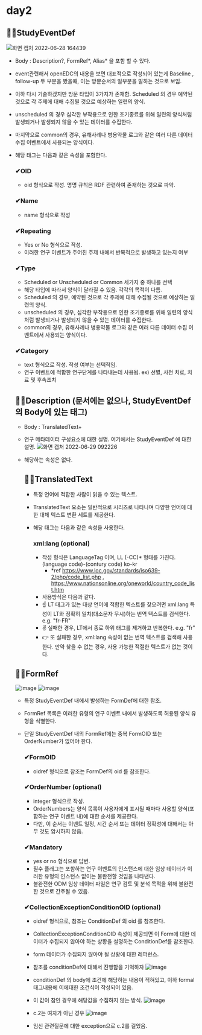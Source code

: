 # day2


## 🤦‍♂️StudyEventDef 

![화면 캡처 2022-06-28 164439](https://user-images.githubusercontent.com/25499386/176123580-d7ba92f2-1e5c-40a1-b3f0-2f7820aa4de0.png)

- Body : Description?, FormRef*, Alias* 을 포함 할 수 있다.

- event관련해서 openEDC의 내용을 보면 대표적으로 작성되어 있는게 Baseline , follow-up 두 부분을 봤을때, 이는 방문순서의 일부분을 말하는 것으로 보임.
- 이하 다시 기술하겠지만 방문 타입이 3가지가 존재함. Scheduled 의 경우 예약된 것으로 각 주제에 대해 수집될 것으로 예상하는 일련의 양식.
- unscheduled 의 경우 심각한 부작용으로 인한 조기종료를 위해 일련의 양식처럼 발생되거나 발생되지 않을 수 있는 데이터를 수집한다.
- 마지막으로 common의 경우, 유해사례나 병용약물 로그와 같은 여러 다른 데이터 수집 이벤트에서 사용되는 양식이다.

- 해당 태그는 다음과 같은 속성을 포함한다.
  
  ### ✔OID
  - oid 형식으로 작성. 명명 규칙은 RDF 관련하여 존재하는 것으로 파악.
  
  ### ✔Name
  - name 형식으로 작성
  
  ### ✔Repeating
  - Yes or No 형식으로 작성.
  - 이러한 연구 이벤트가 주어진 주제 내에서 반복적으로 발생하고 있는지 여부
  
  ### ✔Type
  - Scheduled or Unscheduled or Common 세가지 중 하나를 선택	
  - 해당 타입에 따라서 양식이 달라질 수 있음. 각각의 목적이 다름.
  - Scheduled 의 경우, 예약된 것으로 각 주제에 대해 수집될 것으로 예상하는 일련의 양식.
  - unscheduled 의 경우, 심각한 부작용으로 인한 조기종료를 위해 일련의 양식처럼 발생되거나 발생되지 않을 수 있는 데이터를 수집한다.
  - common의 경우, 유해사례나 병용약물 로그와 같은 여러 다른 데이터 수집 이벤트에서 사용되는 양식이다.
  
  ### ✔Category
  - text 형식으로 작성. 작성 여부는 선택적임.
  - 연구 이벤트에 적합한 연구단계를 나타내는데 사용됨. ex) 선별, 사전 치료, 치료 및 후속조치
  
  ## 🤦‍♀️Description (문서에는 없으나, StudyEventDef 의 Body에 있는 태그)
  - Body : TranslatedText+
  - 연구 메타데이터 구성요소에 대한 설명. 여기에서는 StudyEventDef 에 대한 설명.
  ![화면 캡처 2022-06-29 092226](https://user-images.githubusercontent.com/25499386/176325633-02eaed32-efe1-4f55-9de5-1e20992c7a25.png)
  
  - 해당하는 속성은 없다.
  
    ## 🤷‍♀️TranslatedText
    - 특정 언어에 적합한 사람이 읽을 수 있는 텍스트. 
    - TranslatedText 요소는 일반적으로 시리즈로 나타나며 다양한 언어에 대한 대체 텍스트 변환 세트를 제공한다.
    - 해당 태그는 다음과 같은 속성을 사용한다.
      
      ### xml:lang (optional)
      - 작성 형식은 LanguageTag 이며, LL (-CC)* 형태를 가진다. (language code)-(contury code) ko-kr
        -  *ref https://www.loc.gov/standards/iso639-2/php/code_list.php , https://www.nationsonline.org/oneworld/country_code_list.htm
      - 사용방식은 다음과 같다.
      - ☝️ LT 태그가 있는 대상 언어에 적합한 텍스트를 찾으려면 xml:lang 특성이 LT와 정확히 일치(대소문자 무시)하는 번역 텍스트를 검색한다. e.g. "fr-FR"
      - ✌️ 실패한 경우, LT에서 종료 하위 태그를 제거하고 반복한다. e.g. "fr"
      - 👉 또 실패한 경우, xml:lang 속성이 없는 번역 텍스트를 검색해 사용한다. 만약 찾을 수 없는 경우, 사용 가능한 적절한 텍스트가 없는 것이다.
      

  
  ## 🤦‍♀️FormRef
  ![image](https://user-images.githubusercontent.com/25499386/176326698-63246664-cd9a-47e4-a728-52d219065048.png)
  ![image](https://user-images.githubusercontent.com/25499386/176327262-3fe7db2b-11a5-46cb-8148-c62cf81fba37.png)


  - 특정 StudyEventDef 내에서 발생하는 FormDef에 대한 참조.
  - FormRef 목록은 이러한 유형의 연구 이벤트 내에서 발생하도록 허용된 양식 유형을 식별한다.
  - 단일 StudyEventDef 내의 FormRef에는 중복 FormOID 또는 OrderNumber가 없어야 한다.

      ### ✔FormOID
      - oidref 형식으로 참조는 FormDef의 oid 를 참조한다.

      ### ✔OrderNumber (optional)
      - integer 형식으로 작성.
      - OrderNumbers는 양식 목록이 사용자에게 표시될 때마다 사용할 양식(포함하는 연구 이벤트 내)에 대한 순서를 제공한다.
      - 다만, 이 순서는 이벤트 일정, 시간 순서 또는 데이터 정확성에 대해서는 아무 것도 암시하지 않음.
      
      ### ✔Mandatory
      - yes or no 형식으로 답변.
      - 필수 플래그는 포함하는 연구 이벤트의 인스턴스에 대한 임상 데이터가 이러한 유형의 인스턴스 없이는 불완전할 것임을 나타낸다.
      - 불완전한 ODM 임상 데이터 파일은 연구 검토 및 분석 목적을 위해 불완전한 것으로 간주될 수 있음.
      
      ### ✔CollectionExceptionConditionOID (optional)
      - oidref 형식으로, 참조는 ConditionDef 의 oid 를 참조한다.
      - CollectionExceptionConditionOID 속성이 제공되면 이 Form에 대한 데이터가 수집되지 않아야 하는 상황을 설명하는 ConditionDef를 참조한다.
      - form 데이터가 수집되지 않아야 될 상황에 대한 레퍼런스.
      - 참조를 conditionDef에 대해서 진행함을 기억하자
      ![image](https://user-images.githubusercontent.com/25499386/176353717-0a3c9c12-6550-4450-838e-12a3ce5cbf8b.png)
      - conditionDef 의 body에 조건에 해당하는 내용이 적혀있고, 이하 formal 태그내용에 이에대한 조건식이 작성되어 있음.
      
      - 이 값이 참인 경우에 해당값을 수집하지 않는 방식.
      ![image](https://user-images.githubusercontent.com/25499386/176354276-31564961-abd2-4503-9f9b-765fcbee7e19.png)
      - c.2는 여자가 아닌 경우 
      ![image](https://user-images.githubusercontent.com/25499386/176354353-07442040-491d-4c82-bec9-f900ad1770c5.png)
      - 임신 관련질문에 대한 exception으로 c.2를 걸었음. 
      

      


      
